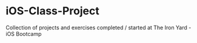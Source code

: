 iOS-Class-Project
=================

Collection of projects and exercises completed / started at The Iron Yard - iOS Bootcamp

